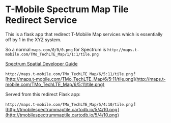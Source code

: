 # T-Mobile Spectrum Map Tile Redirect Service

This is a flask app that redirect T-Mobiile Map services which is essentially off by 1 in the XYZ system. 

So a normal `maps.com/0/0/0.png` for Spectrum is  `http://maps.t-mobile.com/TMo_TechLTE_Map/1/1:1/tile.png`

[Spectrum Spatial Developer Guide](http://support.pb.com/help/spectrum/9.0/pdf/en/Spectrum_9.0_SpatialDeveloperGuide.pdf)




`http://maps.t-mobile.com/TMo_TechLTE_Map/6/5:11/tile.png`
![http://maps.t-mobile.com/TMo_TechLTE_Map/6/5:11/tile.png](http://maps.t-mobile.com/TMo_TechLTE_Map/6/5:11/tile.png)

Served from this redirect Flask app:

`http://maps.t-mobile.com/TMo_TechLTE_Map/5/4:10/tile.png`
![http://tmobilespectrummaptile.cartodb.io/5/4/10.png](http://tmobilespectrummaptile.cartodb.io/5/4/10.png)




